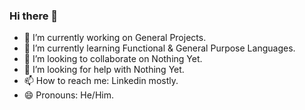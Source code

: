 ### Hi there 👋

<!--
**gluppler/gluppler** is a ✨ _special_ ✨ repository because its `README.md` (this file) appears on your GitHub profile.

Here are some ideas to get you started:
-->

- 🔭 I’m currently working on General Projects.
- 🌱 I’m currently learning Functional & General Purpose Languages.
- 👯 I’m looking to collaborate on Nothing Yet.
- 🤔 I’m looking for help with Nothing Yet.
- 📫 How to reach me: Linkedin mostly.
- 😄 Pronouns: He/Him.
